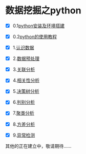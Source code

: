 # 数据挖掘之python

- [x] 0.1[python安装及环境搭建](https://nbviewer.jupyter.org/github/Jedan010/data-mining/blob/master/0.1.python%E7%8E%AF%E5%A2%83%E6%90%AD%E5%BB%BA.ipynb)
- [x] 0.2[python的使用教程](https://nbviewer.jupyter.org/github/Jedan010/data-mining/blob/master/0.2.python%E6%95%B0%E6%8D%AE%E6%8C%96%E6%8E%98%E5%9F%BA%E6%9C%AC%E6%95%99%E7%A8%8B.ipynb)
- [x] 1.[认识数据](https://nbviewer.jupyter.org/github/Jedan010/data-mining/blob/master/1.%E8%AE%A4%E8%AF%86%E6%95%B0%E6%8D%AE.ipynb)
- [x] 2.[数据预处理](https://nbviewer.jupyter.org/github/Jedan010/data-mining/blob/master/2.%E6%95%B0%E6%8D%AE%E9%A2%84%E5%A4%84%E7%90%86.ipynb)
- [x] 3.[关联分析](https://nbviewer.jupyter.org/github/Jedan010/data-mining/blob/master/3.%E5%85%B3%E8%81%94%E8%A7%84%E5%88%99.ipynb)
- [x] 4.[相关性分析](https://nbviewer.jupyter.org/github/Jedan010/data-mining/blob/master/4.%E7%9B%B8%E5%85%B3%E5%88%86%E6%9E%90.ipynb)
- [x] 5.[决策树分析](https://nbviewer.jupyter.org/github/Jedan010/data-mining/blob/master/5.%E5%88%86%E7%B1%BB%E7%AE%97%E6%B3%95%E4%B9%8B%E5%86%B3%E7%AD%96%E6%A0%91.ipynb)
- [x] 6.[判别分析](https://nbviewer.jupyter.org/github/Jedan010/data-mining/blob/master/6.%E7%BA%BF%E6%80%A7%E5%88%A4%E5%88%AB%E5%88%86%E6%9E%90.ipynb)
- [x] 7.[聚类分析](https://nbviewer.jupyter.org/github/Jedan010/data-mining/blob/master/7.%E8%81%9A%E7%B1%BB%E5%88%86%E6%9E%90.ipynb)
- [x] 8.[方差分析](https://nbviewer.jupyter.org/github/Jedan010/data-mining/blob/master/8.%E6%96%B9%E5%B7%AE%E5%88%86%E6%9E%90.ipynb)
- [x] 9.[异常检测](https://nbviewer.jupyter.org/github/Jedan010/data-mining/blob/master/9.%E7%A6%BB%E7%BE%A4%E7%82%B9%E6%A3%80%E6%B5%8B.ipynb)


其他的正在建立中，敬请期待……
